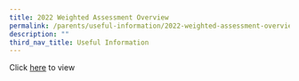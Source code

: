 ```yaml
---
title: 2022 Weighted Assessment Overview
permalink: /parents/useful-information/2022-weighted-assessment-overview/
description: ""
third_nav_title: Useful Information
---
```

Click [here](/files/2022%20-%20Assessment%20Plan%20for%20Parents.pdf) to view
